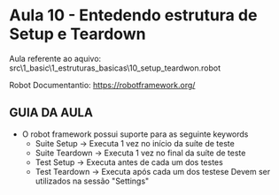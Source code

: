 # Aula 10 - Entedendo estrutura de Setup e Teardown
Aula referente ao aquivo: src\1_basic\1_estruturas_basicas\10_setup_teardwon.robot

Robot Documentantio: https://robotframework.org/

## GUIA DA AULA
- O robot framework possui suporte para as seguinte keywords
    - Suite Setup -> Executa 1 vez no início da suíte de teste
    - Suite Teardown -> Executa 1 vez no final da suíte de teste
    - Test Setup -> Executa antes de cada um dos testes
    - Test Teardown -> Executa após cada um dos testese
Devem ser utilizados na sessão "Settings"
